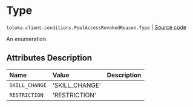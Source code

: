 # Type
`toloka.client.conditions.PoolAccessRevokedReason.Type` | [Source code](https://github.com/Toloka/toloka-kit/blob/v1.1.0.post1/src/client/conditions.py#L263)

An enumeration.

## Attributes Description

| Name | Value | Description |
| :------| :-----------| :----------| 
`SKILL_CHANGE`|'SKILL_CHANGE'|
`RESTRICTION`|'RESTRICTION'|
